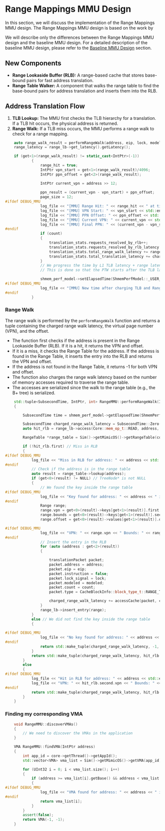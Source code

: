 
# Range Mappings MMU Design 

In this section, we will discuss the implementation of the Range Mappings MMU design. The Range Mappings MMU design is based on the work by 

We will describe only the differences between the Range Mappings MMU design and the baseline MMU design. For a detailed description of the baseline MMU design, please refer to the [Baseline MMU Design](./mmu_baseline.md) section.



## New Components

- **Range Lookaside Buffer (RLB):** A range-based cache that stores base-bound pairs for fast address translation.
- **Range Table Walker:** A component that walks the range table to find the base-bound pairs for address translation and inserts them into the RLB.


## Address Translation Flow

1. **TLB Lookup:** The MMU first checks the TLB hierarchy for a translation. If a TLB hit occurs, the physical address is returned.
2. **Range Walk:** If a TLB miss occurs, the MMU performs a range walk to check for a range mapping. 

```cpp
    auto range_walk_result = performRangeWalk(address, eip, lock, modeled, count);
    range_latency = range_lb->get_latency().getLatency();	

	if (get<1>(range_walk_result) != static_cast<IntPtr>(-1))
			{
				range_hit = true;
				IntPtr vpn_start = get<1>(range_walk_result)/4096;
				IntPtr ppn_offset = get<2>(range_walk_result);

				IntPtr current_vpn = address >> 12;
				
				ppn_result = (current_vpn - vpn_start) + ppn_offset;
				page_size = 12;
#ifdef DEBUG_MMU
				log_file << "[MMU] Range Hit: " << range_hit << " at time: " << shmem_perf_model->getElapsedTime(ShmemPerfModel::_USER_THREAD) << std::endl;
				log_file << "[MMU] VPN Start: " << vpn_start << std::endl;
				log_file << "[MMU] PPN Offset: " << ppn_offset << std::endl;
				log_file << "[MMU] Current VPN: " << current_vpn << std::endl;
				log_file << "[MMU] Final PPN: " << (current_vpn - vpn_start) + ppn_offset << std::endl;
#endif
				if (count)
				{
					translation_stats.requests_resolved_by_rlb++;
					translation_stats.requests_resolved_by_rlb_latency += range_latency;
					translation_stats.total_range_walk_latency += range_latency;
					translation_stats.total_translation_latency += charged_tlb_latency;
				}
				// We progress the time by L1 TLB latency + range latency
				// This is done so that the PTW starts after the TLB latency and the range latency

				shmem_perf_model->setElapsedTime(ShmemPerfModel::_USER_THREAD, time + tlb_latency[0] + range_latency); 
#ifdef DEBUG_MMU
				log_file << "[MMU] New time after charging TLB and Range latency: " << shmem_perf_model->getElapsedTime(ShmemPerfModel::_USER_THREAD) << std::endl;
#endif
			}
```

### Range Walk

The range walk is performed by the `performRangeWalk` function and  returns a tuple containing the charged range walk latency, the virtual page number (VPN), and the offset.

* The function first checks if the address is present in the Range Lookaside Buffer (RLB). If it is a hit, it returns the VPN and offset.
* If it is a miss, it checks the Range Table for the address. If the address is found in the Range Table, it inserts the entry into the RLB and returns the VPN and offset.
* If the address is not found in the Range Table, it returns -1 for both VPN and offset.
* The function also charges the range walk latency based on the number of memory accesses required to traverse the range table.
* The accesses are serialized since the walk to the range table (e.g., the B+ tree) is serialized. 




```cpp
	std::tuple<SubsecondTime, IntPtr, int> RangeMMU::performRangeWalk(IntPtr address, IntPtr eip, Core::lock_signal_t lock, bool modeled, bool count)
	{

		SubsecondTime time = shmem_perf_model->getElapsedTime(ShmemPerfModel::_USER_THREAD);

		SubsecondTime charged_range_walk_latency = SubsecondTime::Zero();
		auto hit_rlb = range_lb->access(Core::mem_op_t::READ, address, count);

		RangeTable *range_table = Sim()->getMimicOS()->getRangeTable(core->getThread()->getAppId());

		if (!hit_rlb.first) // Miss in RLB
		{
#ifdef DEBUG_MMU
			log_file << "Miss in RLB for address: " << address << std::endl;
#endif
			// Check if the address is in the range table
			auto result = range_table->lookup(address);
			if (get<0>(result) != NULL) // TreeNode* is not NULL
			{
				// We found the key inside the range table
#ifdef DEBUG_MMU
				log_file << "Key found for address: " << address << " in the range table" << std::endl;
#endif
				Range range;
				range.vpn = get<0>(result)->keys[get<1>(result)].first;
				range.bounds = get<0>(result)->keys[get<1>(result)].second;
				range.offset = get<0>(result)->values[get<1>(result)].offset;

#ifdef DEBUG_MMU
				log_file << "VPN: " << range.vpn << " Bounds: " << range.bounds << " Offset: " << range.offset << std::endl;
#endif
				// Insert the entry in the RLB
				for (auto &address : get<2>(result))
				{

					translationPacket packet;
					packet.address = address;
					packet.eip = eip;
					packet.instruction = false;
					packet.lock_signal = lock;
					packet.modeled = modeled;
					packet.count = count;
					packet.type = CacheBlockInfo::block_type_t::RANGE_TABLE;

					charged_range_walk_latency += accessCache(packet, charged_range_walk_latency);
				}
				range_lb->insert_entry(range);
			}
			else // We did not find the key inside the range table
			{
		
#ifdef DEBUG_MMU
				log_file << "No key found for address: " << address << " in the range table" << std::endl;
#endif
				return std::make_tuple(charged_range_walk_latency, -1, -1);
			}
			return std::make_tuple(charged_range_walk_latency, hit_rlb.second.vpn, hit_rlb.second.offset);
		}
		else
		{
#ifdef DEBUG_MMU
			log_file << "Hit in RLB for address: " << address << std::endl;
			log_file << "VPN: " << hit_rlb.second.vpn << " Bounds: " << hit_rlb.second.bounds << " Offset: " << hit_rlb.second.offset << std::endl;
#endif
			return std::make_tuple(charged_range_walk_latency, hit_rlb.second.vpn, hit_rlb.second.offset);
		}
	}

```
### Finding my corresponding VMA

```cpp
	void RangeMMU::discoverVMAs()
	{
		// We need to discover the VMAs in the application
	}

	VMA RangeMMU::findVMA(IntPtr address)
	{
		int app_id = core->getThread()->getAppId();
		std::vector<VMA> vma_list = Sim()->getMimicOS()->getVMA(app_id);

		for (UInt32 i = 0; i < vma_list.size(); i++)
		{
			if (address >= vma_list[i].getBase() && address < vma_list[i].getEnd())
			{
#ifdef DEBUG_MMU
				log_file << "VMA found for address: " << address << " in VMA: " << vma_list[i].getBase() << " - " << vma_list[i].getEnd() << std::endl;
#endif
				return vma_list[i];
			}
		}
		assert(false);
		return VMA(-1, -1);
	}

